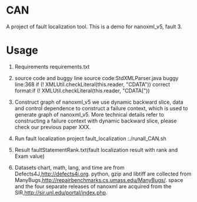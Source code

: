# CAN
A project of fault localization tool.
This is a demo for nanoxml_v5, fault 3.
# Usage
1. Requirements
requirements.txt

2. source code and buggy line
source code:StdXMLParser.java
buggy line:368 if (! XMLUtil.checkLiteral(this.reader, "CDATA")) 
correct format:if (! XMLUtil.checkLiteral(this.reader, "CDATA["))

3. Construct graph of nanoxml_v5
we use dynamic backward slice, data and control dependence to construct a failure context, which is used to generate graph of nanoxml_v5. More technical details refer to constructing a failure context with dynamic backward slice, please check our previous paper XXX.

4. Run fault localization project
fault_localization :./runall_CAN.sh

5. Result
faultStatementRank.txt(fault localization result with rank and Exam value)

6. Datasets 
chart, math, lang, and time are from Defects4J,http://defects4j.org. python, gzip and libtiff are collected from ManyBugs,http://repairbenchmarks.cs.umass.edu/ManyBugs/. space and the four separate releases of nanoxml are acquired from the SIR,http://sir.unl.edu/portal/index.php.
